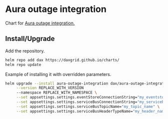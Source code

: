 # Aura outage integration

Chart for [Aura outage integration.](https://github.com/DAXGRID/aura-outage-integration)

## Install/Upgrade

Add the repository.

```sh
helm repo add dax https://daxgrid.github.io/charts/
helm repo update
```

Example of installing it with overridden parameters.

```sh
helm upgrade --install aura-outage-integration dax/aura-outage-integration \
     --version REPLACE_WITH_VERSION
     --namespace REPLACE_WITH_NAMESPACE \
     --set appsettings.settings.eventStoreConnectionString="my_eventstore_connection_string" \
     --set appsettings.settings.serviceBusConnectionString="my_servicebus_connection_string" \
     --set appsettings.settings.serviceBusTopicName="my_topic_name" \
     --set appsettings.settings.serviceBusHeaderTypeName="my_header_name"
```
